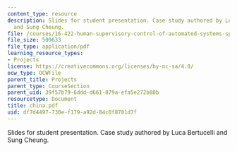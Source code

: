 ```yaml
---
content_type: resource
description: Slides for student presentation. Case study authored by Luca Bertucelli
  and Sung Cheung.
file: /courses/16-422-human-supervisory-control-of-automated-systems-spring-2004/df7d4497730ef179a92d84c0f8781d7f_china.pdf
file_size: 509633
file_type: application/pdf
learning_resource_types:
- Projects
license: https://creativecommons.org/licenses/by-nc-sa/4.0/
ocw_type: OCWFile
parent_title: Projects
parent_type: CourseSection
parent_uid: 39f57b79-6ddd-d661-879a-efa5e272b80b
resourcetype: Document
title: china.pdf
uid: df7d4497-730e-f179-a92d-84c0f8781d7f
---
```

Slides for student presentation. Case study authored by Luca Bertucelli and Sung Cheung.